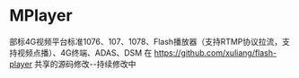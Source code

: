# MPlayer
部标4G视频平台标准1076、107、1078、Flash播放器（支持RTMP协议拉流，支持视频点播）、4G终端、ADAS、DSM
在 https://github.com/xuliang/flash-player 共享的源码修改--持续修改中
